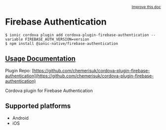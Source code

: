 <a style="float:right;font-size:12px;" href="http://github.com/ionic-team/ionic-native/edit/master/src/@ionic-native/plugins/firebase-authentication/index.ts#L2">
  Improve this doc
</a>

# Firebase Authentication

```
$ ionic cordova plugin add cordova-plugin-firebase-authentication --variable FIREBASE_AUTH_VERSION=version
$ npm install @ionic-native/firebase-authentication
```

## [Usage Documentation](https://ionicframework.com/docs/native/firebase-authentication/)

Plugin Repo: [https://github.com/chemerisuk/cordova-plugin-firebase-authentication](https://github.com/chemerisuk/cordova-plugin-firebase-authentication)

Cordova plugin for Firebase Authentication

## Supported platforms
- Android
- iOS



